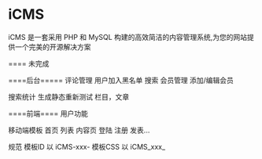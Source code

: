 iCMS
====

iCMS 是一套采用 PHP 和 MySQL 构建的高效简洁的内容管理系统,为您的网站提供一个完美的开源解决方案

====
未完成

====后台=====
评论管理
	用户加入黑名单
	搜索
会员管理
	添加/编辑会员

搜索统计
生成静态重新测试
	栏目，文章

====前端====
用户功能


移动端模板 首页 列表 内容页 登陆 注册 发表...

规范
模板ID  以 iCMS-xxx-
模板CSS 以 iCMS_xxx_
